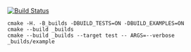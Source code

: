 [![Build Status](https://travis-ci.org/justcppdev/matrix_example.svg?branch=master)](https://travis-ci.org/justcppdev/matrix_example)
```
cmake -H. -B_builds -DBUILD_TESTS=ON -DBUILD_EXAMPLES=ON
cmake --build _builds
cmake --build _builds --target test -- ARGS=--verbose
_builds/example
```
